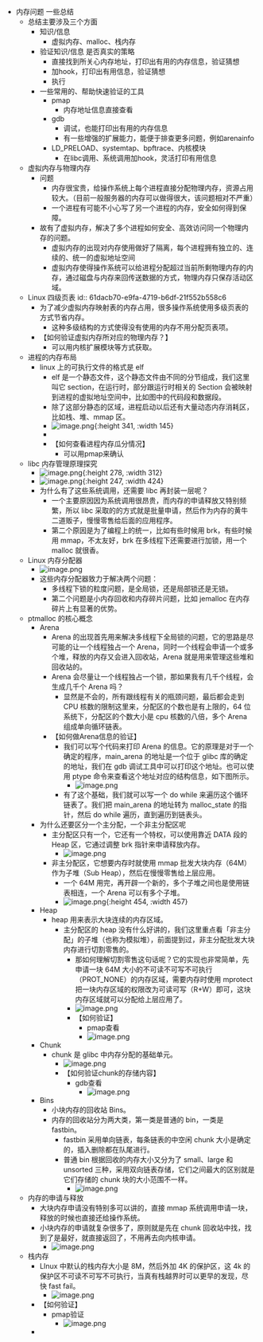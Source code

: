 - 内存问题 一些总结
	- 总结主要涉及三个方面
		- 知识/信息
			- 虚拟内存、malloc、栈内存
		- 验证知识/信息 是否真实的策略
			- 直接找到所关心内存地址，打印出有用的内存信息，验证猜想
			- 加hook，打印出有用信息，验证猜想
			- 执行
		- 一些常用的、帮助快速验证的工具
			- pmap
				- 内存地址信息直接查看
			- gdb
				- 调试，也能打印出有用的内存信息
				- 有一些增强的扩展能力，能便于排查更多问题，例如arenainfo
			- LD_PRELOAD、systemtap、bpftrace、内核模块
				- 在libc调用、系统调用加hook，灵活打印有用信息
	- 虚拟内存与物理内存
		- 问题
			- 内存很宝贵，给操作系统上每个进程直接分配物理内存，资源占用较大。（目前一般服务器的内存可以做得很大，该问题相对不严重）
			- 一个进程有可能不小心写了另一个进程的内存，安全如何得到保障。
		- 故有了虚拟内存，解决了多个进程如何安全、高效访问同一个物理内存的问题。
			- 虚拟内存的出现对内存使用做好了隔离，每个进程拥有独立的、连续的、统一的虚拟地址空间
			- 虚拟内存使得操作系统可以给进程分配超过当前所剩物理内存的内存，通过磁盘与内存来回传送数据的方式，物理内存只保存活动区域。
	- Linux 四级页表
	  id:: 61dacb70-e9fa-4719-b6df-21f552b558c6
		- 为了减少虚拟内存映射表的内存占用，很多操作系统使用多级页表的方式节省内存。
			- 这种多级结构的方式使得没有使用的内存不用分配页表项。
		- 【如何验证虚拟内存所对应的物理内存？】
			- 可以用内核扩展模块等方式获取。
	- 进程的内存布局
		- linux 上的可执行文件的格式是 elf
			- elf 是一个静态文件，这个静态文件由不同的分节组成，我们这里叫它 section，在运行时，部分跟运行时相关的 Section 会被映射到进程的虚拟地址空间中，比如图中的代码段和数据段。
			- 除了这部分静态的区域，进程启动以后还有大量动态内存消耗区，比如栈、堆、mmap 区。
			- ![image.png](../assets/image_1641729134697_0.png){:height 341, :width 145}
			-
			- 【如何查看进程内存瓜分情况】
				- 可以用pmap来确认
	- libc 内存管理原理探究
		- ![image.png](../assets/image_1641729235905_0.png){:height 278, :width 312}
		- ![image.png](../assets/image_1641729255682_0.png){:height 247, :width 424}
		- 为什么有了这些系统调用，还需要 libc 再封装一层呢？
			- 一个主要原因因为系统调用很昂贵，而内存的申请释放又特别频繁，所以 libc 采取的的方式就是批量申请，然后作为内存的黄牛二道贩子，慢慢零售给后面的应用程序。
			- 第二个原因是为了编程上的统一，比如有些时候用 brk，有些时候用 mmap，不太友好，brk 在多线程下还需要进行加锁，用一个 malloc 就很香。
	- Linux 内存分配器
		- ![image.png](../assets/image_1641729327370_0.png)
		- 这些内存分配器致力于解决两个问题：
			- 多线程下锁的粒度问题，是全局锁，还是局部锁还是无锁。
			- 第二个问题是小内存回收和内存碎片问题，比如 jemalloc 在内存碎片上有显著的优势。
	- ptmalloc 的核心概念
		- Arena
			- Arena 的出现首先用来解决多线程下全局锁的问题，它的思路是尽可能的让一个线程独占一个 Arena，同时一个线程会申请一个或多个堆，释放的内存又会进入回收站，Arena 就是用来管理这些堆和回收站的。
			- Arena 会尽量让一个线程独占一个锁，那如果我有几千个线程，会生成几千个 Arena 吗？
				- 显然是不会的，所有跟线程有关的瓶颈问题，最后都会走到 CPU 核数的限制这里来，分配区的个数也是有上限的，64 位系统下，分配区的个数大小是 cpu 核数的八倍，多个 Arena 组成单向循环链表。
			- 【如何做Arena信息的验证】
				- 我们可以写个代码来打印 Arena 的信息。它的原理是对于一个确定的程序，main_arena 的地址是一个位于 glibc 库的确定的地址，我们在 gdb 调试工具中可以打印这个地址。也可以使用 ptype 命令来查看这个地址对应的结构信息，如下图所示。
					- ![image.png](../assets/image_1641729444392_0.png)
				- 有了这个基础，我们就可以写一个 do while 来遍历这个循环链表了。我们把 main_arena 的地址转为 malloc_state 的指针，然后 do while 遍历，直到遍历到链表头。
		- 为什么还要区分一个主分配，一个非主分配区呢
			- 主分配区只有一个，它还有一个特权，可以使用靠近 DATA 段的 Heap 区，它通过调整 brk 指针来申请释放内存。
				- ![image.png](../assets/image_1641729505264_0.png)
			- 非主分配区，它想要内存时就使用 mmap 批发大块内存（64M）作为子堆（Sub Heap），然后在慢慢零售给上层应用。
				- 一个 64M 用完，再开辟一个新的，多个子堆之间也是使用链表相连，一个 Arena 可以有多个子堆。
				- ![image.png](../assets/image_1641729535313_0.png){:height 454, :width 457}
		- Heap
			- heap 用来表示大块连续的内存区域。
				- 主分配区的 heap 没有什么好讲的，我们这里重点看「非主分配」的子堆（也称为模拟堆），前面提到过，非主分配批发大块内存进行切割零售的。
					- 那如何理解切割零售这句话呢？它的实现也非常简单，先申请一块 64M 大小的不可读不可写不可执行（PROT_NONE）的内存区域，需要内存时使用 mprotect 把一块内存区域的权限改为可读可写（R+W）即可，这块内存区域就可以分配给上层应用了。
					- ![image.png](../assets/image_1641729607887_0.png)
					- 【如何验证】
						- pmap查看
						- ![image.png](../assets/image_1641729624203_0.png)
		- Chunk
			- chunk 是 glibc 中内存分配的基础单元。
				- ![image.png](../assets/image_1641729685111_0.png)
				- 【如何验证chunk的存储内容】
					- gdb查看
						- ![image.png](../assets/image_1641729720750_0.png)
		- Bins
			- 小块内存的回收站 Bins。
			- 内存的回收站分为两大类，第一类是普通的 bin，一类是 fastbin。
				- fastbin 采用单向链表，每条链表的中空闲 chunk 大小是确定的，插入删除都在队尾进行。
				- 普通 bin 根据回收的内存大小又分为了 small、large 和 unsorted 三种，采用双向链表存储，它们之间最大的区别就是它们存储的 chunk 块的大小范围不一样。
					- ![image.png](../assets/image_1641729809006_0.png)
	- 内存的申请与释放
		- 大块内存申请没有特别多可以讲的，直接 mmap 系统调用申请一块，释放的时候也直接还给操作系统。
		- 小块内存的申请就复杂很多了，原则就是先在 chunk 回收站中找，找到了是最好，就直接返回了，不用再去向内核申请。
			- ![image.png](../assets/image_1641729857961_0.png)
	- 栈内存
		- LInux 中默认的栈内存大小是 8M，然后外加 4K 的保护区，这 4k 的保护区不可读不可写不可执行，当真有栈越界时可以更早的发现，尽快 fast fail。
			- ![image.png](../assets/image_1641729881093_0.png)
		- 【如何验证】
			- pmap验证
				- ![image.png](../assets/image_1641729903927_0.png)
		-